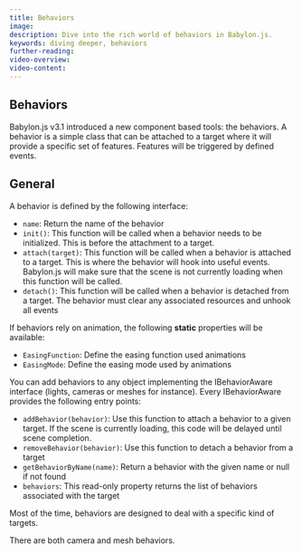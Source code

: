 ```yaml
---
title: Behaviors
image: 
description: Dive into the rich world of behaviors in Babylon.js.
keywords: diving deeper, behaviors
further-reading:
video-overview:
video-content:
---
```


## Behaviors

Babylon.js v3.1 introduced a new component based tools: the behaviors.
A behavior is a simple class that can be attached to a target where it will provide a specific set of features. Features will be triggered by defined events.

## General

A behavior is defined by the following interface:

- `name`: Return the name of the behavior
- `init()`: This function will be called when a behavior needs to be initialized. This is before the attachment to a target.
- `attach(target)`: This function will be called when a behavior is attached to a target. This is where the behavior will hook into useful events. Babylon.js will make sure that the scene is not currently loading when this function will be called.
- `detach()`: This function will be called when a behavior is detached from a target. The behavior must clear any associated resources and unhook all events

If behaviors rely on animation, the following **static** properties will be available:

- `EasingFunction`: Define the easing function used animations
- `EasingMode`: Define the easing mode used by animations

You can add behaviors to any object implementing the IBehaviorAware interface (lights, cameras or meshes for instance). Every IBehaviorAware provides the following entry points:

- `addBehavior(behavior)`: Use this function to attach a behavior to a given target. If the scene is currently loading, this code will be delayed until scene completion.
- `removeBehavior(behavior)`: Use this function to detach a behavior from a target
- `getBehaviorByName(name)`: Return a behavior with the given name or null if not found
- `behaviors`: This read-only property returns the list of behaviors associated with the target

Most of the time, behaviors are designed to deal with a specific kind of targets.

There are both camera and mesh behaviors.
